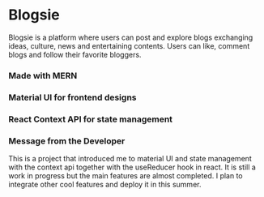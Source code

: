 # Blogsie
Blogsie is a platform where users can post and explore blogs exchanging ideas, culture, news and entertaining contents. Users can like, comment blogs and follow their favorite bloggers. 

### Made with MERN
### Material UI for frontend designs
### React Context API for state management

### Message from the Developer
This is a project that introduced me to material UI and state management with the context api together with the useReducer hook in react. It is still a work in progress but the main features are almost completed. I plan to integrate other cool features and deploy it in this summer.